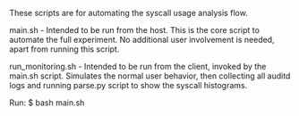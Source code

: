 These scripts are for automating the syscall usage analysis flow.

main.sh -
    Intended to be run from the host. This is the core script to automate the
    full experiment. No additional user involvement is needed, apart from
    running this script.

run_monitoring.sh -
    Intended to be run from the client, invoked by the main.sh script.
    Simulates the normal user behavior, then collecting all auditd logs and
    running parse.py script to show the syscall histograms.

Run:
$ bash main.sh
